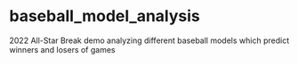 # baseball_model_analysis
2022 All-Star Break demo analyzing different baseball models which predict winners and losers of games
